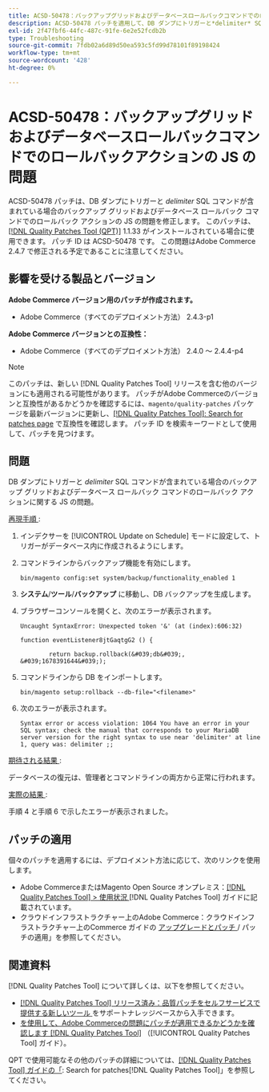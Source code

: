 ```yaml
---
title: ACSD-50478：バックアップグリッドおよびデータベースロールバックコマンドでのロールバックアクションの JS の問題
description: ACSD-50478 パッチを適用して、DB ダンプにトリガーと*delimiter* SQL コマンドが含まれている場合のバックアップ グリッドおよびデータベース ロールバック コマンドでのロールバック アクションの JS の問題を修正してください。
exl-id: 2f47fbf6-44fc-487c-91fe-6e2e52fcdb2b
type: Troubleshooting
source-git-commit: 7fdb02a6d89d50ea593c5fd99d78101f89198424
workflow-type: tm+mt
source-wordcount: '428'
ht-degree: 0%

---
```


# ACSD-50478：バックアップグリッドおよびデータベースロールバックコマンドでのロールバックアクションの JS の問題

ACSD-50478 パッチは、DB ダンプにトリガーと *delimiter* SQL コマンドが含まれている場合のバックアップ グリッドおよびデータベース ロールバック コマンドでのロールバック アクションの JS の問題を修正します。 このパッチは、[[!DNL Quality Patches Tool (QPT)]](https://experienceleague.adobe.com/en/docs/commerce-operations/tools/quality-patches-tool/quality-patches-tool-to-self-serve-quality-patches) 1.1.33 がインストールされている場合に使用できます。 パッチ ID は ACSD-50478 です。 この問題はAdobe Commerce 2.4.7 で修正される予定であることに注意してください。

## 影響を受ける製品とバージョン

**Adobe Commerce バージョン用のパッチが作成されます。**

* Adobe Commerce（すべてのデプロイメント方法） 2.4.3-p1

**Adobe Commerce バージョンとの互換性：**

* Adobe Commerce（すべてのデプロイメント方法） 2.4.0 ～ 2.4.4-p4

>[!NOTE]
>
>このパッチは、新しい [!DNL Quality Patches Tool] リリースを含む他のバージョンにも適用される可能性があります。 パッチがAdobe Commerceのバージョンと互換性があるかどうかを確認するには、`magento/quality-patches` パッケージを最新バージョンに更新し、[[!DNL Quality Patches Tool]: Search for patches page](https://experienceleague.adobe.com/tools/commerce-quality-patches/index.html) で互換性を確認します。 パッチ ID を検索キーワードとして使用して、パッチを見つけます。

## 問題

DB ダンプにトリガーと *delimiter* SQL コマンドが含まれている場合のバックアップ グリッドおよびデータベース ロールバック コマンドのロールバック アクションに関する JS の問題。

<u> 再現手順 </u>:

1. インデクサーを [!UICONTROL Update on Schedule] モードに設定して、トリガーがデータベース内に作成されるようにします。
1. コマンドラインからバックアップ機能を有効にします。

   `bin/magento config:set system/backup/functionality_enabled 1`

1. **システム**/**ツール**/**バックアップ** に移動し、DB バックアップを生成します。
1. ブラウザーコンソールを開くと、次のエラーが表示されます。

   ```
   Uncaught SyntaxError: Unexpected token '&' (at (index):606:32)
   
   function eventListener8jtGaqtgG2 () {
   
           return backup.rollback(&#039;db&#039;, &#039;1678391644&#039;);
   ```

1. コマンドラインから DB をインポートします。

   `bin/magento setup:rollback --db-file="<filename>"`

1. 次のエラーが表示されます。

   ```
   Syntax error or access violation: 1064 You have an error in your SQL syntax; check the manual that corresponds to your MariaDB server version for the right syntax to use near 'delimiter' at line 1, query was: delimiter ;;
   ```

<u> 期待される結果 </u>:

データベースの復元は、管理者とコマンドラインの両方から正常に行われます。

<u> 実際の結果 </u>:

手順 4 と手順 6 で示したエラーが表示されました。

## パッチの適用

個々のパッチを適用するには、デプロイメント方法に応じて、次のリンクを使用します。

* Adobe CommerceまたはMagento Open Source オンプレミス：[[!DNL Quality Patches Tool] > 使用状況 ](/help/tools/quality-patches-tool/usage.md)[!DNL Quality Patches Tool] ガイドに記載されています。
* クラウドインフラストラクチャー上のAdobe Commerce：クラウドインフラストラクチャー上のCommerce ガイドの [ アップグレードとパッチ ](https://experienceleague.adobe.com/docs/commerce-cloud-service/user-guide/develop/upgrade/apply-patches.html)/ パッチの適用」を参照してください。

## 関連資料

[!DNL Quality Patches Tool] について詳しくは、以下を参照してください。

* [[!DNL Quality Patches Tool]  リリース済み：品質パッチをセルフサービスで提供する新しいツール ](https://experienceleague.adobe.com/en/docs/commerce-operations/tools/quality-patches-tool/quality-patches-tool-to-self-serve-quality-patches) をサポートナレッジベースから入手できます。
* [ を使用して、Adobe Commerceの問題にパッチが適用できるかどうかを確認します  [!DNL Quality Patches Tool]](/help/tools/quality-patches-tool/patches-available-in-qpt/check-patch-for-magento-issue-with-magento-quality-patches.md) （[!UICONTROL Quality Patches Tool] ガイド）。


QPT で使用可能なその他のパッチの詳細については、[[!DNL Quality Patches Tool] ガイドの「](https://experienceleague.adobe.com/tools/commerce-quality-patches/index.html): Search for patches[!DNL Quality Patches Tool]」を参照してください。
